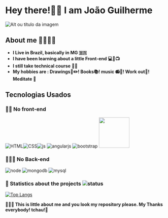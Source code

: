 # **Hey there!👋😜 I am João Guilherme**
![Alt ou título da imagem](https://img.icons8.com/bubbles/100/000000/happy.png)
## **About me** 👨🏽🙋🏽
- **I Live in Brazil, basically in MG 🇧🇷**
- **I have been learning about a little Front-end 💻📱📺**
- **I still take technical course** 💾🔌
- **My hobbies are : Drawings📘✏️! Books📚! music 📻🎵! Work out💪! Meditate 🧘**

## **Tecnologias Usados**
### **🧑‍💻 No front-end**

![HTML](https://img.icons8.com/color/96/000000/html-5--v1.png)![CSS](https://img.icons8.com/color/96/000000/css3.png)![js](https://img.icons8.com/color/96/000000/javascript--v1.png)
![angularjs](https://img.icons8.com/color/96/000000/angularjs.png)
![bootstrap](https://img.icons8.com/color/96/000000/bootstrap.png)
<img src="https://seeklogo.com/images/M/materialize-logo-0FCAD8A6F8-seeklogo.com.png" width="96"/>
### **👥😃📎 No Back-end**
![node](https://img.icons8.com/color/96/000000/nodejs.png)
![mongodb](https://img.icons8.com/color/96/000000/mongodb.png)
![mysql](https://img.icons8.com/fluency/96/000000/mysql-logo.png)



### **🤪 Statistics about the projects** ![status](https://img.icons8.com/color/48/000000/combo-chart--v2.png)


[![Top Langs](https://github-readme-stats.vercel.app/api/top-langs/?username=JoaoG23&langs_count=8)](https://github.com/JoaoG23/github-readme-stats)

**🤭🤘🏽 This is little about me and you look my repository please. My Thanks everybody! tchau!👋** 

